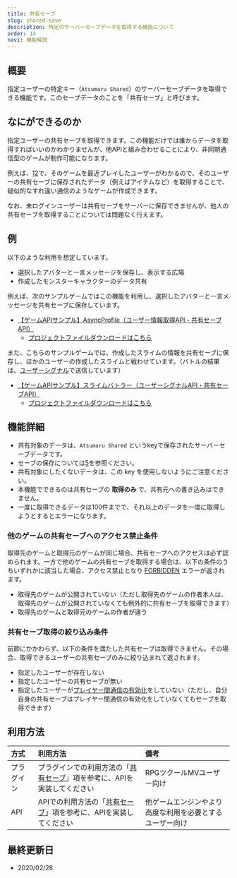 ```yaml
---
title: 共有セーブ
slug: shared-save
description: 特定のサーバーセーブデータを取得する機能について
order: 14
navi: 機能解説
---
```

    
## 概要
指定ユーザーの特定キー（`Atsumaru Shared`）のサーバーセーブデータを取得できる機能です。このセーブデータのことを「共有セーブ」と呼びます。
    
## なにができるのか

指定ユーザーの共有セーブを取得できます。この機能だけでは誰からデータを取得すればいいのかわかりませんが、他APIと組み合わせることにより、非同期通信型のゲームが制作可能になります。
    
例えば、[12](/)で、そのゲームを最近プレイしたユーザーがわかるので、そのユーザーの共有セーブに保存されたデータ（例えばアイテムなど）を取得することで、疑似的なすれ違い通信のようなゲームが作成できます。
    
なお、未ログインユーザーは共有セーブをサーバーに保存できませんが、他人の共有セーブを取得することについては問題なく行えます。

    
## 例
以下のような利用を想定しています。
 - 選択したアバターと一言メッセージを保存し、表示する広場
 - 作成したモンスターキャラクターのデータ共有
    
例えば、次のサンプルゲームではこの機能を利用し、選択したアバターと一言メッセージを共有セーブに保存しています。
 - [【ゲームAPIサンプル】AsyncProfile（ユーザー情報取得API・共有セーブAPI）](https://game.nicovideo.jp/atsumaru/games/gm9291)
    - [プロジェクトファイルダウンロードはこちら](/download/sample-projects#AsyncProfile)
    
また、こちらのサンプルゲームでは、作成したスライムの情報を共有セーブに保存し、ほかのユーザーの作成したスライムと戦わせています。（バトルの結果は、[ユーザーシグナル](/signal)で送信しています）
 - [【ゲームAPIサンプル】スライムバトラー（ユーザーシグナルAPI・共有セーブAPI）](https://game.nicovideo.jp/atsumaru/games/gm9294)
    - [プロジェクトファイルダウンロードはこちら](/download/sample-projects#SlimeBattler)
    
## 機能詳細
 - 共有対象のデータは、`Atsumaru Shared` というkeyで保存されたサーバーセーブデータです。
 - セーブの保存については[5](/)を参照ください。
 - 共有対象にしたくないデータは、この key を使用しないようにご注意ください。
 - 本機能でできるのは共有セーブの **取得のみ** で、共有元への書き込みはできません。
 - 一度に取得できるデータは100件までで、それ以上のデータを一度に取得しようとするとエラーになります。
    
### 他のゲームの共有セーブへのアクセス禁止条件
取得先のゲームと取得元のゲームが同じ場合、共有セーブへのアクセスは必ず認められます。一方で他のゲームの共有セーブを取得する場合は、以下の条件のうちいずれかに該当した場合、アクセス禁止となり [FORBIDDEN](/common/errors) エラーが返されます。
 - 取得先のゲームが公開されていない（ただし取得先のゲームの作者本人は、取得先のゲームが公開されていなくても例外的に共有セーブを取得できます）
 - 取得先のゲームと取得元のゲームの作者が違う
    
### 共有セーブ取得の絞り込み条件
前節にかかわらず、以下の条件を満たした共有セーブは取得できません。その場合、取得できるユーザーの共有セーブのみに絞り込まれて返されます。
 - 指定したユーザーが存在しない
 - 指定したユーザーの共有セーブが無い
 - 指定したユーザーが[プレイヤー間通信の有効化](/common/interplayer)をしていない（ただし、自分自身の共有セーブはプレイヤー間通信の有効化をしていなくてもセーブを取得できます）
    
## 利用方法

方式|利用方法|備考
:---|:---|:---
プラグイン|プラグインでの利用方法の「[共有セーブ](/plugins/shared-save)」項を参考に、APIを実装してください|RPGツクールMVユーザー向け
API|APIでの利用方法の「[共有セーブ](/apis/shared-save)」項を参考に、APIを実装してください|他ゲームエンジンやより高度な利用を必要とするユーザー向け

    
## 最終更新日
 - 2020/02/28
